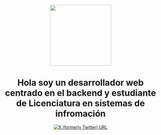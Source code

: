 <div id="header" align="center">
  <img src="https://media.giphy.com/media/ZVik7pBtu9dNS/giphy.gif?cid=ecf05e47lhkqd4o5hw7ivfudiyxvsh0q0xig9ynf18posh46&ep=v1_gifs_search&rid=giphy.gif&ct=g" width="200"/>
  <h1 align="center">
      Hola soy un desarrollador web centrado en el backend y estudiante de Licenciatura en sistemas de infromación
  </h1>
</div>

<div id="badges" align="center">
  <a href="https://twitter.com/Silvestre525" align="center"">
      <img alt="X (formerly Twitter) URL" src="https://img.shields.io/twitter/url?url=https%3A%2F%2Ftwitter.com%2FSilvestre525">
  </a>
</div>
